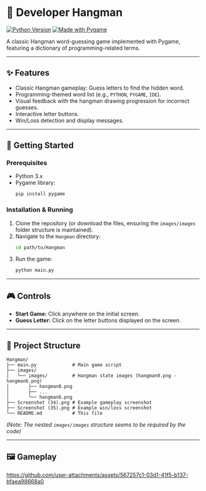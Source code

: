# 🤔 Developer Hangman

[![Python Version](https://img.shields.io/badge/Python-3.x-blue.svg)](https://python.org)
[![Made with Pygame](https://img.shields.io/badge/Made%20with-Pygame-1f425f.svg)](https://www.pygame.org)

A classic Hangman word-guessing game implemented with Pygame, featuring a dictionary of programming-related terms.

---

## ✨ Features

*   Classic Hangman gameplay: Guess letters to find the hidden word.
*   Programming-themed word list (e.g., `PYTHON`, `PYGAME`, `IDE`).
*   Visual feedback with the hangman drawing progression for incorrect guesses.
*   Interactive letter buttons.
*   Win/Loss detection and display messages.

---

## 🚀 Getting Started

### Prerequisites

*   Python 3.x
*   Pygame library:
    ```bash
    pip install pygame
    ```

### Installation & Running

1.  Clone the repository (or download the files, ensuring the `images/images` folder structure is maintained).
2.  Navigate to the `Hangman` directory:
    ```bash
    cd path/to/Hangman
    ```
3.  Run the game:
    ```bash
    python main.py
    ```

---

## 🎮 Controls

*   **Start Game:** Click anywhere on the initial screen.
*   **Guess Letter:** Click on the letter buttons displayed on the screen.

---

## 📂 Project Structure

```
Hangman/
├── main.py             # Main game script
├── images/
│   └── images/         # Hangman state images (hangman0.png - hangman6.png)
│       ├── hangman0.png
│       ├── ...
│       └── hangman6.png
├── Screenshot (34).png # Example gameplay screenshot
├── Screenshot (35).png # Example win/loss screenshot
└── README.md           # This file
```
*(Note: The nested `images/images` structure seems to be required by the code)*

---

## 🖼️ Gameplay

https://github.com/user-attachments/assets/567257c1-03d1-41f5-b137-bfaea98668a0
